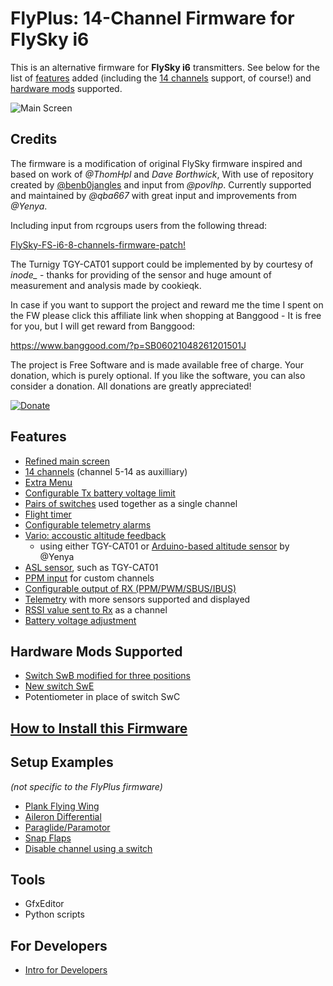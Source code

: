 # FlyPlus: 14-Channel Firmware for FlySky i6

This is an alternative firmware for **FlySky i6** transmitters.
See below for the list of [features](#features) added
(including the [14 channels](https://github.com/qba667/FlySkyI6/wiki/14-channels) support, of course!)
and [hardware mods](#hardware-mods-supported) supported.

![Main Screen](https://github.com/qba667/FlySkyI6/wiki/main-screen-flyplus.jpg)


## Credits

The firmware is a modification of original FlySky firmware inspired
and based on work of _@ThomHpl_ and _Dave Borthwick_,
With use of repository created by
[@benb0jangles](https://github.com/benb0jangles/FlySky-i6-Mod-)
and input from _@povlhp_. Currently supported
and maintained by _@qba667_ with great input and improvements from _@Yenya_.

Including input from rcgroups users from the following thread:

[FlySky-FS-i6-8-channels-firmware-patch!](https://www.rcgroups.com/forums/showthread.php?2486545-FlySky-FS-i6-8-channels-firmware-patch!)

The Turnigy TGY-CAT01 support could be implemented by by courtesy of *inode_* - thanks for providing of the sensor and huge amount of measurement and analysis made by cookieqk.

In case if you want to support the project and reward me the time I spent on the FW please click this affiliate link when shopping at Banggood - It is free for you, but I will get reward from Banggood: 

https://www.banggood.com/?p=SB06021048261201501J

The project is Free Software and is made available free of charge. Your donation, which is purely optional.
If you like the software, you can also consider a donation.
All donations are greatly appreciated!

[![Donate](https://www.paypalobjects.com/en_US/GB/i/btn/btn_donateCC_LG.gif)](https://www.paypal.com/cgi-bin/webscr?cmd=_s-xclick&hosted_button_id=VSM36U6F7EN68)


## Features

* [Refined main screen](https://github.com/qba667/FlySkyI6/wiki/Main-Screen)
* [14 channels](https://github.com/qba667/FlySkyI6/wiki/14-channels) (channel 5-14 as auxilliary)
* [Extra Menu](https://github.com/qba667/FlySkyI6/wiki/Extra-Menu)
* [Configurable Tx battery voltage limit](https://github.com/qba667/FlySkyI6/wiki/Tx-Battery)
* [Pairs of switches](https://github.com/qba667/FlySkyI6/wiki/Switches-Combined) used together as a single channel
* [Flight timer](https://github.com/qba667/FlySkyI6/wiki/Timer)
* [Configurable telemetry alarms](https://github.com/qba667/FlySkyI6/wiki/Alarms)
* [Vario: accoustic altitude feedback](https://github.com/qba667/FlySkyI6/wiki/Vario)
	- using either TGY-CAT01 or [Arduino-based altitude sensor](https://github.com/Yenya/ibus-altitude-sensor) by @Yenya
* [ASL sensor](https://github.com/qba667/FlySkyI6/wiki/ASL), such as TGY-CAT01
* [PPM input](https://github.com/qba667/FlySkyI6/wiki/PPM-input) for custom channels
* [Configurable output of RX (PPM/PWM/SBUS/IBUS)](https://github.com/qba667/FlySkyI6/wiki/Rx-Output)
* [Telemetry](https://github.com/qba667/FlySkyI6/wiki/Telemetry) with more sensors supported and displayed
* [RSSI value sent to Rx](https://github.com/qba667/FlySkyI6/wiki/Get-RSSI-as-PPM-PWM-SBUS-IBUS) as a channel
* [Battery voltage adjustment](https://github.com/qba667/FlySkyI6/wiki/Voltage-Adjustment)

## Hardware Mods Supported

* [Switch SwB modified for three positions](https://github.com/qba667/FlySkyI6/wiki/HW-Mod-SwB)
* [New switch SwE](https://github.com/qba667/FlySkyI6/wiki/HW-Mod-SwE)
* Potentiometer in place of switch SwC

## [How to Install this Firmware](https://github.com/qba667/FlySkyI6/wiki/Install)

## Setup Examples

_(not specific to the FlyPlus firmware)_

* [Plank Flying Wing](https://github.com/qba667/FlySkyI6/wiki/Setup-Plank)
* [Aileron Differential](https://github.com/qba667/FlySkyI6/wiki/Setup-Aileron-Differential)
* [Paraglide/Paramotor](https://github.com/qba667/FlySkyI6/wiki/Setup-Paraglide)
* [Snap Flaps](https://github.com/qba667/FlySkyI6/wiki/Setup-Snap-Flaps)
* [Disable channel using a switch](https://github.com/qba667/FlySkyI6/wiki/Setup-Disable-Channel)

## Tools

* GfxEditor
* Python scripts

## For Developers 

* [Intro for Developers](https://github.com/qba667/FlySkyI6/wiki/Development)

